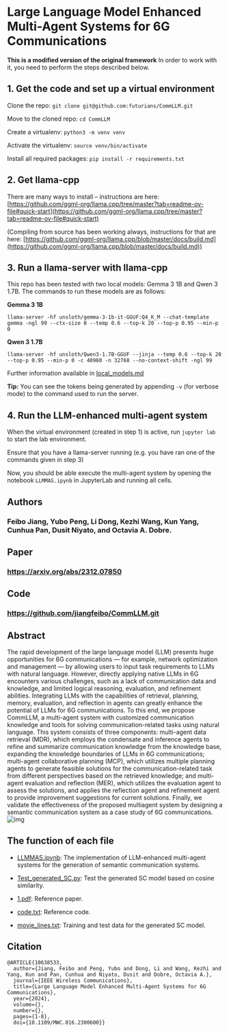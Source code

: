 # Large Language Model Enhanced Multi-Agent Systems for 6G Communications

**This is a modified version of the original framework**
In order to work with it, you need to perform the steps described below.

## 1. Get the code and set up a virtual environment

Clone the repo: `git clone git@github.com:futurians/CommLLM.git`

Move to the cloned repo: `cd CommLLM`

Create a virtualenv: `python3 -m venv venv`

Activate the virtualenv: `source venv/bin/activate`

Install all required packages: `pip install -r requirements.txt`

## 2. Get llama-cpp

There are many ways to install – instructions are here: [https://github.com/ggml-org/llama.cpp/tree/master?tab=readme-ov-file#quick-start](https://github.com/ggml-org/llama.cpp/tree/master?tab=readme-ov-file#quick-start)

(Compiling from source has been working always, instructions for that are here: [https://github.com/ggml-org/llama.cpp/blob/master/docs/build.md](https://github.com/ggml-org/llama.cpp/blob/master/docs/build.md))

## 3. Run a llama-server with llama-cpp

This repo has been tested with two local models: Gemma 3 1B and Qwen 3 1.7B. The commands to run these models are as follows:

**Gemma 3 1B**

`llama-server -hf unsloth/gemma-3-1b-it-GGUF:Q4_K_M --chat-template gemma -ngl 99 --ctx-size 0 --temp 0.6 --top-k 20 --top-p 0.95 --min-p 0`

**Qwen 3 1.7B**

`llama-server -hf unsloth/Qwen3-1.7B-GGUF --jinja --temp 0.6 --top-k 20 --top-p 0.95 --min-p 0 -c 40960 -n 32768 --no-context-shift -ngl 99`

Further information available in [local_models.md](./local_models.md)

**Tip:** You can see the tokens being generated by appending `-v` (for verbose mode) to the command used to run the server.

## 4. Run the LLM-enhanced multi-agent system

When the virtual environment (created in step 1) is active, run `jupyter lab` to start the lab environment.

Ensure that you have a llama-server running (e.g. you have ran one of the commands given in step 3)

Now, you should be able execute the multi-agent system by opening the notebook `LLMMAS.ipynb` in JupyterLab and running all cells.

## Authors
### Feibo Jiang, Yubo Peng, Li Dong, Kezhi Wang, Kun Yang, Cunhua Pan, Dusit Niyato, and Octavia A. Dobre.
## Paper
### https://arxiv.org/abs/2312.07850
## Code
### https://github.com/jiangfeibo/CommLLM.git
## Abstract
The rapid development of the large language model (LLM) presents huge opportunities for 6G communications — for example, network optimization and management — by allowing users to input task requirements to LLMs with natural language. However, directly applying native LLMs in 6G encounters various challenges, such as a lack of communication data and knowledge, and limited logical reasoning, evaluation, and refinement abilities. Integrating LLMs with the capabilities of retrieval, planning, memory, evaluation, and reflection in agents can greatly enhance the potential of LLMs for 6G communications. To this end, we propose CommLLM, a multi-agent system with customized communication knowledge and tools for solving communication-related tasks using natural language. This system consists of three components: multi-agent data retrieval (MDR), which employs the condensate and inference agents to refine and summarize communication knowledge from the knowledge base, expanding the knowledge boundaries of LLMs in 6G communications; multi-agent collaborative planning (MCP), which utilizes multiple planning agents to generate feasible solutions for the communication-related task from different perspectives based on the retrieved knowledge; and multi-agent evaluation and reflection (MER), which utilizes the evaluation agent to assess the solutions, and applies the reflection agent and refinement agent to provide improvement suggestions for current solutions. Finally, we validate the effectiveness of the proposed multiagent system by designing a semantic communication system as a case study of 6G communications.
![img](SC.png)

## The function of each file
- [LLMMAS.ipynb](LLMMAS.ipynb): The implementation of LLM-enhanced multi-agent systems for the generation of semantic communication systems.

- [Test_generated_SC.py](Test_generated_SC.py): Test the generated SC model based on cosine similarity.

- [1.pdf](1.pdf): Reference paper.

- [code.txt](code.txt): Reference code.

- [movie_lines.txt](movie_lines.txt): Training and test data for the generated SC model.

## Citation   
```
@ARTICLE{10638533,
  author={Jiang, Feibo and Peng, Yubo and Dong, Li and Wang, Kezhi and Yang, Kun and Pan, Cunhua and Niyato, Dusit and Dobre, Octavia A.},
  journal={IEEE Wireless Communications}, 
  title={Large Language Model Enhanced Multi-Agent Systems for 6G Communications}, 
  year={2024},
  volume={},
  number={},
  pages={1-8},
  doi={10.1109/MWC.016.2300600}}
```

